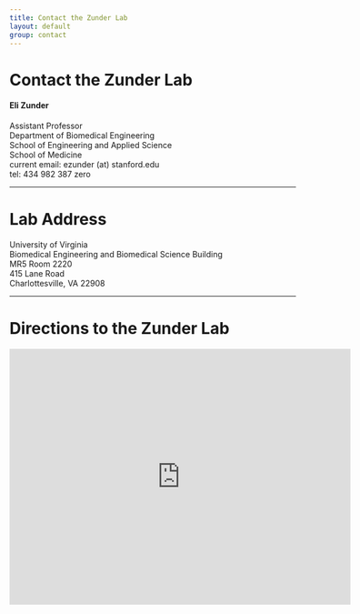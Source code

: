 ```yaml
---
title: Contact the Zunder Lab
layout: default
group: contact
---
```


# Contact the Zunder Lab


<div class="row">

<div class="col-md-4">

  <h4>Eli Zunder</h4>
  Assistant Professor  <br>
  Department of Biomedical Engineering  <br>
  School of Engineering and Applied Science  <br>
  School of Medicine <br>
  current email: ezunder (at) stanford.edu <br>
  tel: 434 982 387 zero

</div>

</div>

***
# Lab Address

<div class="row">

<div class="col-md-4">

University of Virginia<br>
Biomedical Engineering and Biomedical Science Building<br>
MR5 Room 2220<br>
415 Lane Road<br>
Charlottesville, VA 22908

</div>

</div>

***
# Directions to the Zunder Lab

<div class="google-maps">
	<iframe src="https://www.google.com/maps/embed?pb=!1m18!1m12!1m3!1d785.6741214970864!2d-78.50102297301949!3d38.03085217749819!2m3!1f0!2f0!3f0!3m2!1i1024!2i768!4f13.1!3m3!1m2!1s0x0000000000000000%3A0x965c31c854f66b2d!2sMR5+Building%2C+UVA+School+of+Medicine!5e0!3m2!1sen!2sus!4v1438042955562" width="600" height="450" frameborder="0" style="border:0" allowfullscreen></iframe>
</div>